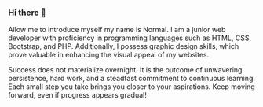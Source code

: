 ### Hi there 👋

Allow me to introduce myself my name is Normal. I am a junior web developer with proficiency in programming languages such as HTML, CSS, Bootstrap, and PHP. Additionally, I possess graphic design skills, which prove valuable in enhancing the visual appeal of my websites.

Success does not materialize overnight. It is the outcome of unwavering persistence, hard work, and a steadfast commitment to continuous learning. Each small step you take brings you closer to your aspirations. Keep moving forward, even if progress appears gradual!

<!--
**normanang28/normanang28** is a ✨ _special_ ✨ repository because its `README.md` (this file) appears on your GitHub profile.

Here are some ideas to get you started:

- 🔭 I’m currently working on ...
- 🌱 I’m currently learning ...
- 👯 I’m looking to collaborate on ...
- 🤔 I’m looking for help with ...
- 💬 Ask me about ...
- 📫 How to reach me: ...
- 😄 Pronouns: ...
- ⚡ Fun fact: ...
-->
